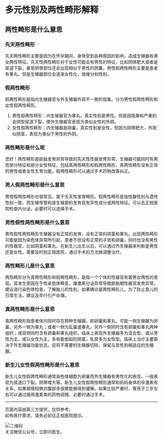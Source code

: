 # 多元性别及两性畸形解释

## 两性畸形是什么意思

### 先天两性畸形
先天两性畸形主要是因为在怀孕期间，身体受到各种原因的影响，造成生殖器有男女两性特征。先天性两性畸形对于女性可能会有男性的特征，比如阴体肥大或者是尿道下裂，甚至阴唇部位还会出现相似于男性的阴囊，男性假两性畸形主要是患者有睾丸，但是生殖器部位会逐渐女性化，很难分别性别。

### 假两性畸形
假两性畸形是指内生殖器官与外生殖器外观不一致的现象。分为男性假两性畸形和女性假两性畸形。
1. 男性假两性畸形：内生殖器官为睾丸，真实性别是男性。但是因隐睾和严重的会阴型尿道下裂，使外生殖器官表现为类似女性的外阴。
2. 女性假两性畸形：内生殖器是卵巢，真实性别是女性，但因为阴蒂肥大，外观似阴茎，表现为类似于男性的外阴。

### 两性畸形是什么呢
您好！两性畸形是胚胎发育异常导致的先天性性腺发育异常，生殖器可能同时有男性部分特征和部分女性特征，包括真两性畸形和假两性畸形，真两性畸形没有正常的男性或者女性生育功能，假两性畸形可以通过手术药物改善纠正。

### 男人假两性畸形是什么意思
男性假两性畸形也很常见，属于先天性发育畸形。假两性畸形是指性腺性别与遗传性别一致，而生殖导管和尿生殖窦的发育具有异性成分或两性特征。可以去正规医院检查内分泌，必要时可以选择手术。

### 男性假性两性畸形是什么意思
男性假性两性畸形生殖器没有正常的发育，没有正常的阴茎和睾丸。出现两性畸形可能是因为染色体异常所引起，患者不但没有正常的子宫和卵巢，同时也没有男性的性器官，比如阴茎和睾丸，在新生儿出生以后，可以通过外生殖器来判断是男性还是女性。需要及时到正规医院，通过手术的方法做调整治疗。

### 两性畸形儿是什么意思
两性畸形分为真两性畸形和假两性畸形，是指一个个体的性器官有着男女两性的表现。其发生原因在于性染色体畸变，雄激素分泌异常导致胚胎期性器官发育异常。建议进行染色体检查，了解胎儿的性别，如果确诊是两性畸形儿，为了防止患儿的日常生活，建议及早行引产处理。

### 真两性畸形是什么意思
真两性畸形指患者体内同时存在两种生殖腺，即卵巢和睾丸。可能一侧生殖腺为卵巢，另外一侧为睾丸；或者一侧为乱巢或睾丸，另外一侧同时含有卵巢和睾丸两种组织；或双侧同时含有卵巢和睾丸组织。临床上表现外生殖器多为混合型，或以男性为主，或以女性为主，多有能勃起的阴茎，乳房多为女性型。临床上治疗主要取决于外生殖器功能状态，应将不需要的生殖腺切除，保留与其性别相适应的生殖腺。

### 新生儿女性假两性畸形是什么意思
新生儿女性假两性畸形通常染色体细胞为卵巢而外生殖器有男性化的表现，一般表现为尿道口下裂，阴蒂增大等。新生儿女性假两性畸形通常和妈妈身体的孕激素有关系，如果病情轻微对腹部多按摩能够得到缓解。如果比较严重时，等孩子三岁左右可以通过服用激素类的药物调理，必要时通过手术。

---

页面内容由第三方提供，仅供参考。  
如有医疗需求，请务必前往正规医院就诊。

![二维码](https://med-fe.cdn.bcebos.com/selfhome/pc/triage_qrcode.png?x-bce-process=image/auto-orient,o_1/resize,w_1242,limit_1/quality,Q_86/format,f_auto)  
关注微信公众号，立即问医生。 
<!-- tcd_original_link https://m.baidu.com/bh/m/detail/sv_4858662513464860154 -->
